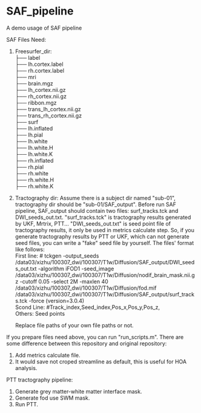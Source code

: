# SAF_pipeline
A demo usage of SAF pipeline

SAF Files Need:
1. Freesurfer_dir:<br>
├── label<br>
      ├── lh.cortex.label<br>
      ├── rh.cortex.label<br>
├── mri<br>
      ├── brain.mgz<br>
      ├── lh_cortex.nii.gz<br>
    ├── rh_cortex.nii.gz<br>
    ├── ribbon.mgz<br>
    ├── trans_lh_cortex.nii.gz<br>
    ├── trans_rh_cortex.nii.gz<br>
├── surf<br>
    ├── lh.inflated<br>
    ├── lh.pial<br>
    ├── lh.white<br>
    ├── lh.white.H<br>
    ├── lh.white.K<br>
    ├── rh.inflated<br>
    ├── rh.pial<br>
    ├── rh.white<br>
    ├── rh.white.H<br>
    ├── rh.white.K<br>
2. Tractography dir:
   Assume there is a subject dir named "sub-01", tractography dir should be "sub-01/SAF_output". Before run SAF pipeline, SAF_output should contain two files: surf_tracks.tck and DWI_seeds_out.txt. "surf_tracks.tck" is tractography results generated by UKF, Mrtrix, PTT... "DWI_seeds_out.txt" is seed point file of tractography results, it only be used in metrics calculate step. So, if you generate tractography results by PTT or UKF, which can not generate seed files, you can write a "fake" seed file by yourself. The files'  format like follows:<br>
   First line: # tckgen -output_seeds /data03/xizhu/100307_dwi/100307/T1w/Diffusion/SAF_output/DWI_seeds_out.txt -algorithm iFOD1 -seed_image /data03/xizhu/100307_dwi/100307/T1w/Diffusion/nodif_brain_mask.nii.gz -cutoff 0.05 -select 2M -maxlen 40 /data03/xizhu/100307_dwi/100307/T1w/Diffusion/fod.mif /data03/xizhu/100307_dwi/100307/T1w/Diffusion/SAF_output/surf_tracks.tck -force  (version=3.0.4) <br>
   Scond Line: #Track_index,Seed_index,Pos_x,Pos_y,Pos_z,<br>
   Others: Seed points<br>

   Replace file paths of your own file paths or not.<br>

If you prepare files need above, you can run "run_scripts.m". There are some difference between this repository and original repository:<br>
1. Add metrics calculate file.<br>
2. It would save not croped streamline as default, this is useful for HOA analysis.<br>


PTT tractography pipeline:
1. Generate grey matter-white matter interface mask.<br>
2. Generate fod use SWM mask.<br>
3. Run PTT.<br>
